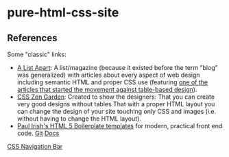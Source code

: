 # pure-html-css-site

## References
Some "classic" links:

* [A List Apart](https://alistapart.com/): A list/magazine (because it existed before the term "blog" was generalized) with articles about every aspect of web design including semantic HTML and proper CSS use (featuring [one of the articles that started the movement against table-based design](https://alistapart.com/article/journey)).
* [CSS Zen Garden](http://www.csszengarden.com/): Created to show the designers:
That you can create very good designs without tables
That with a proper HTML layout you can change the design of your site touching only CSS and images (i.e. without having to change the HTML layout).
* [Paul Irish's HTML 5 Boilerplate templates](http://html5boilerplate.com/) for modern, practical front end code. 
[Git](https://github.com/h5bp/html5-boilerplate)
[Docs](https://github.com/h5bp/html5-boilerplate/blob/6.1.0/dist/doc/TOC.md)

[CSS Navigation Bar](https://www.w3schools.com/css/css_navbar.asp)

